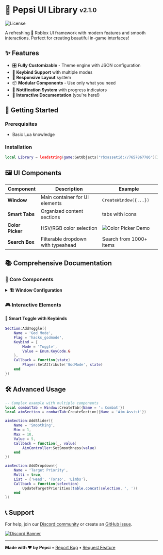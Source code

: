 # 🥤 Pepsi UI Library <sub><sup>v2.1.0</sup></sub>

![License](https://img.shields.io/badge/License-MIT-blue.svg)

A refreshing 🧊 Roblox UI framework with modern features and smooth interactions. Perfect for creating beautiful in-game interfaces!

## ✨ Features

- 🎛️ **Fully Customizable** - Theme engine with JSON configuration
- 🔑 **Keybind Support** with multiple modes
- 📱 **Responsive Layout** system
- 📦 **Modular Components** - Use only what you need
- 🔔 **Notification System** with progress indicators
- 📝 **Interactive Documentation** (you're here!)

## 🚀 Getting Started

### Prerequisites
- Basic Lua knowledge

### Installation
```lua
local Library = loadstring(game:GetObjects("rbxassetid://7657867786")[1].Source)("Pepsi's UI Library")
```

## 🖼️ UI Components

| Component      | Description                          | Example                      |
|----------------|--------------------------------------|------------------------------|
| **Window**     | Main container for UI elements       | `CreateWindow({...})`        |
| **Smart Tabs** | Organized content sections           | tabs with icons            |
| **Color Picker** | HSV/RGB color selection             | ![Color Picker Demo]         |
| **Search Box** | Filterable dropdown with typeahead   | Search from 1000+ items      |

[Color Picker Demo]: https://via.placeholder.com/200x100.png?text=Color+Picker+Preview

## 📚 Comprehensive Documentation

### 🔧 Core Components

<details>
<summary><strong>🏗️ Window Configuration</strong></summary>

```lua
local Window = Library:CreateWindow({
    Name = 'Dashboard',
    Themeable = {
        Info = 'Customize me!',
        Credit = true -- Show library credits
    },
    DefaultTheme = [[
    {
        "__Designer.Colors.main": "#4dbed9",
        "__Designer.Colors.accent": "#ff4757"
    }
    ]]
})
```
</details>

### 🎮 Interactive Elements

#### 🔘 Smart Toggle with Keybinds
```lua
Section:AddToggle({
    Name = 'God Mode',
    Flag = 'hacks_godmode',
    Keybind = {
        Mode = 'Toggle',
        Value = Enum.KeyCode.G
    },
    Callback = function(state)
        Player:SetAttribute('GodMode', state)
    end
})
```

## 🛠️ Advanced Usage

```lua
-- Complex example with multiple components
local combatTab = Window:CreateTab({Name = '⚔️ Combat'})
local aimSection = combatTab:CreateSection({Name = 'Aim Assist'})

aimSection:AddSlider({
    Name = 'Smoothing',
    Min = 1,
    Max = 10,
    Value = 5,
    Callback = function(_, value)
        AimController:SetSmoothness(value)
    end
})

aimSection:AddDropdown({
    Name = 'Target Priority',
    Multi = true,
    List = {'Head', 'Torso', 'Limbs'},
    Callback = function(selection)
        UpdateTargetPriorities(table.concat(selection, ', '))
    end
})
```

## 📞 Support

For help, join our [Discord community](https://discord.gg/VzYTJ7Y) or create an [GitHub issue](https://github.com/username/repo/issues).

[![Discord Banner](https://discordapp.com/api/guilds/1234567890/widget.png?style=banner2)](https://discord.gg/VzYTJ7Y)

---

**Made with ❤️ by Pepsi** • [Report Bug](https://github.com/username/repo/issues) • [Request Feature](https://github.com/username/repo/issues)
